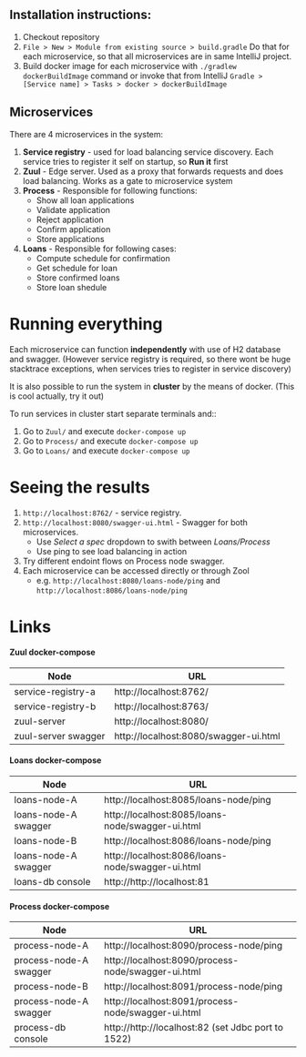 ## Installation instructions:

1) Checkout repository
2) `File > New > Module from existing source > build.gradle` Do that for each microservice, so that all microservices
are in same IntelliJ project.
3) Build docker image for each microservice 
with `./gradlew dockerBuildImage` command 
or invoke that from IntelliJ `Gradle > [Service name] > Tasks > docker > dockerBuildImage`

## Microservices

There are 4 microservices in the system:

1) **Service registry** - used for load balancing service discovery.
Each service tries to register it self on startup, so **Run it** first
2) **Zuul** - Edge server. Used as a proxy that forwards requests and does load balancing.
Works as a gate to microservice system 
3) **Process** - Responsible for following functions:
    * Show all loan applications
    * Validate application
    * Reject application
    * Confirm application
    * Store applications
4) **Loans** - Responsible for following cases:
    * Compute schedule for confirmation
    * Get schedule for loan
    * Store confirmed loans
    * Store loan shedule
    
# Running everything
Each microservice can function **independently** with use of H2 database and swagger.
(However service registry is required, so there wont be huge stacktrace exceptions,
when services tries to register in service discovery)

It is also possible to run the system in **cluster** by the means of docker. (This is cool actually, try it out)

To run services in cluster start separate terminals and::
1) Go to `Zuul/` and execute `docker-compose up`
2) Go to `Process/` and execute `docker-compose up`
3) Go to `Loans/` and execute `docker-compose up`

# Seeing the results

1) `http://localhost:8762/` - service registry.
2) `http://localhost:8080/swagger-ui.html` - Swagger for both microservices.
    * Use *Select a spec* dropdown to swith between *Loans/Process*
    * Use ping to see load balancing in action
3) Try different endoint flows on Process node swagger.
4) Each microservice can be accessed directly or through Zool
    * e.g. `http://localhost:8080/loans-node/ping` and `http://localhost:8086/loans-node/ping`
    
# Links

#### Zuul docker-compose

| Node                   | URL                                   |
| -----------------------|---------------------------------------|
| service-registry-a     | http://localhost:8762/                |
| service-registry-b     | http://localhost:8763/                |
| zuul-server            | http://localhost:8080/                |
| zuul-server swagger    | http://localhost:8080/swagger-ui.html |

#### Loans docker-compose

| Node                   | URL                                               |
| -----------------------|---------------------------------------------------|
| loans-node-A           | http://localhost:8085/loans-node/ping             |
| loans-node-A swagger   | http://localhost:8085/loans-node/swagger-ui.html  |
| loans-node-B           | http://localhost:8086/loans-node/ping             |
| loans-node-A swagger   | http://localhost:8086/loans-node/swagger-ui.html  |
| loans-db console       | http://http://localhost:81                        |

#### Process docker-compose

| Node                   | URL                                                |
| -----------------------|----------------------------------------------------|
| process-node-A         | http://localhost:8090/process-node/ping            |
| process-node-A swagger | http://localhost:8090/process-node/swagger-ui.html |
| process-node-B         | http://localhost:8091/process-node/ping            |
| process-node-A swagger | http://localhost:8091/process-node/swagger-ui.html |
| process-db console     | http://http://localhost:82 (set Jdbc port to 1522) |

